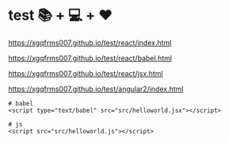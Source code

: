 # test 📚 + 💻 + ❤ 

https://xgqfrms007.github.io/test/react/index.html    

https://xgqfrms007.github.io/test/react/babel.html  

https://xgqfrms007.github.io/test/react/jsx.html  

https://xgqfrms007.github.io/test/angular2/index.html  


```babel
# babel
<script type="text/babel" src="src/helloworld.jsx"></script>

# js
<script src="src/helloworld.js"></script>

``` 
